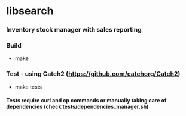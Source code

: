 # libsearch #

### Inventory stock manager with sales reporting ###

### Build ###
* make

### Test - using Catch2 (https://github.com/catchorg/Catch2)
* make tests
#### Tests require curl and cp commands or manually taking care of dependencies (check tests/dependencies_manager.sh)

